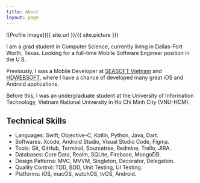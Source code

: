 ```yaml
---
title: About
layout: page
---
```


![Profile Image]({{ site.url }}/{{ site.picture }})

<p>I am a grad student in Computer Science, currently living in Dallas-Fort Worth, Texas. Looking for a full-time Mobile Software Engineer position in the U.S.</p>

<p>Previously, I was a Mobile Developer at <a href="https://seasoft.asia">SEASOFT Vietnam</a> and <a href="https://www.hdwebsoft.com">HDWEBSOFT</a>, where I have a chance of developed many great iOS and Android applications.</p>

<p>Before this, I was an undergraduate student at the University of Information Technology, Vietnam National University in Ho Chi Minh City (VNU-HCM).</p>

<h2>Technical Skills</h2>

<ul class="skill-list">
	<li>Languages: Swift, Objective-C, Kotlin, Python, Java, Dart.</li>
	<li>Softwares: Xcode, Android Studio, Visual Studio Code, Figma.</li>
	<li>Tools: Git, GitHub, Terminal, Sourcetree, Redmine, Trello, JIRA.</li>
	<li>Databases: Core Data, Realm, SQLite, Firebase, MongoDB.</li>
	<li>Design Patterns: MVC, MVVM, Singleton, Decorator, Delegation.</li>
	<li>Quality Control: TDD, BDD, Unit Testing, UI Testing.</li>
	<li>Platforms: iOS, macOS, watchOS, tvOS, Android.</li>
</ul>